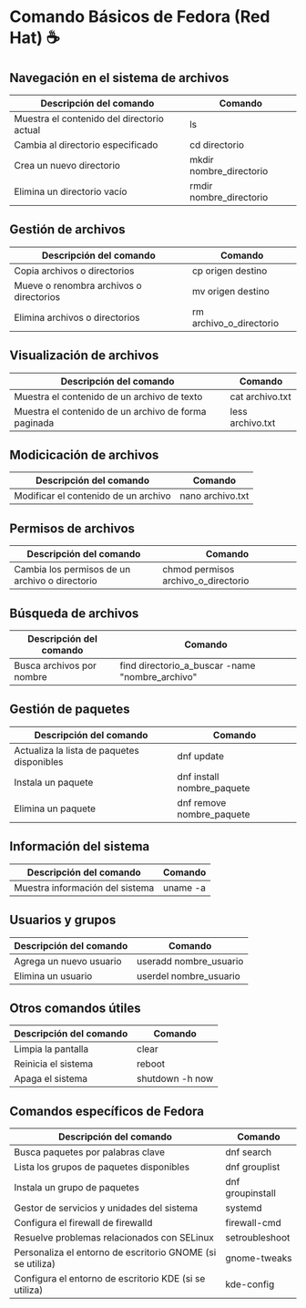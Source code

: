
# Comando Básicos de Fedora (Red Hat) ☕

## Navegación en el sistema de archivos
| Descripción del comando | Comando |
|---|---|
| Muestra el contenido del directorio actual | ls |
| Cambia al directorio especificado | cd directorio |
| Crea un nuevo directorio | mkdir nombre_directorio |
| Elimina un directorio vacío | rmdir nombre_directorio |

## Gestión de archivos
| Descripción del comando | Comando |
|---|---|
| Copia archivos o directorios | cp origen destino |
| Mueve o renombra archivos o directorios | mv origen destino |
| Elimina archivos o directorios | rm archivo_o_directorio |

## Visualización de archivos
| Descripción del comando | Comando |
|---|---|
| Muestra el contenido de un archivo de texto | cat archivo.txt |
| Muestra el contenido de un archivo de forma paginada | less archivo.txt |

## Modicicación de archivos
| Descripción del comando | Comando |
|---|---|
| Modificar el contenido de un archivo | nano archivo.txt |

## Permisos de archivos
| Descripción del comando | Comando |
|---|---|
| Cambia los permisos de un archivo o directorio | chmod permisos archivo_o_directorio |

## Búsqueda de archivos
| Descripción del comando | Comando |
|---|---|
| Busca archivos por nombre | find directorio_a_buscar -name "nombre_archivo" |

## Gestión de paquetes
| Descripción del comando | Comando |
|---|---|
| Actualiza la lista de paquetes disponibles | dnf update |
| Instala un paquete | dnf install nombre_paquete |
| Elimina un paquete | dnf remove nombre_paquete |

## Información del sistema
| Descripción del comando | Comando |
|---|---|
| Muestra información del sistema | uname -a |

## Usuarios y grupos
| Descripción del comando | Comando |
|---|---|
| Agrega un nuevo usuario | useradd nombre_usuario |
| Elimina un usuario | userdel nombre_usuario |

## Otros comandos útiles
| Descripción del comando | Comando |
|---|---|
| Limpia la pantalla | clear |
| Reinicia el sistema | reboot |
| Apaga el sistema | shutdown -h now |

## Comandos específicos de Fedora
| Descripción del comando | Comando |
|---|---|
| Busca paquetes por palabras clave | dnf search |
| Lista los grupos de paquetes disponibles | dnf grouplist |
| Instala un grupo de paquetes | dnf groupinstall |
| Gestor de servicios y unidades del sistema | systemd |
| Configura el firewall de firewalld | firewall-cmd |
| Resuelve problemas relacionados con SELinux | setroubleshoot |
| Personaliza el entorno de escritorio GNOME (si se utiliza) | gnome-tweaks |
| Configura el entorno de escritorio KDE (si se utiliza) | kde-config |
